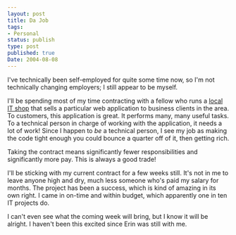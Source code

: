 ```yaml
---
layout: post
title: Da Job
tags:
- Personal
status: publish
type: post
published: true
Date: 2004-08-08
---
```

I've technically been self-employed for quite some time now, so I'm not technically changing employers;  I still appear to be myself.

I'll be spending most of my time contracting with a fellow who runs a [local IT shop](http://www.ideaweavers.com) that sells a particular web application to business clients in the area.  To customers, this application is great.  It performs many, many useful tasks.  To a technical person in charge of working with the application, it needs a lot of work!  Since I happen to *be* a technical person, I see my job as making the code tight enough you could bounce a quarter off of it, then getting rich.

Taking the contract means significantly fewer responsibilities and significantly more pay.  This is always a good trade!

I'll be sticking with my current contract for a few weeks still.  It's not in me to leave anyone high and dry, much less someone who's paid my salary for months.  The project has been a success, which is kind of amazing in its own right.  I came in on-time and within budget, which apparently one in ten IT projects do.

I can't even see what the coming week will bring, but I know it will be alright.  I haven't been this excited since Erin was still with me.
